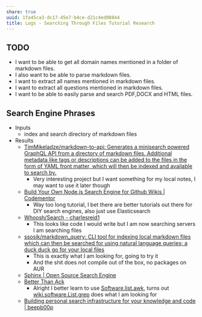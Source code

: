 ```yaml
---
share: true
uuid: 1fa45ca3-dc17-45e7-b4ce-d21c4ed08844
title: Logs - Searching Through Files Tutorial Research
---
```

## TODO
* I want to be able to get all domain names mentioned in a folder of markdown files.
* I also want to be able to parse markdown files.
* I want to extract all names mentioned in markdown files.
* I want to extract all questions mentioned in markdown files.
* I want to be able to easily parse and search PDF,DOCX and HTML files.

## Search Engine Phrases

* Inputs
  * index and search directory of markdown files
* Results
  * [TimMikeladze/markdown-to-api: Generates a minisearch powered GraphQL API from a directory of markdown files. Additional metadata like tags or descriptions can be added to the files in the form of YAML front matter, which will then be indexed and available to search by.](https://github.com/TimMikeladze/markdown-to-api)
    * Very interesting project but I want something for my local notes, I may want to use it later though
  * [Build Your Own Node.js Search Engine for Github Wikis | Codementor](https://www.codementor.io/@rudolfolah/node-js-search-engine-github-s2gh0sfl8)
    * Way too long tutorial, I bet there are better tutorials out there for DIY search engines, also just use Elasticsearch
  * [Whoosh/Search - charlesreid1](https://charlesreid1.com/wiki/Whoosh/Search)
    * This looks like code I would write but I am now searching servers I am searching files
  * [ssosik/markdown\_query: CLI tool for indexing local markdown files which can then be searched for using natural language queries; a duck duck go for your local files](https://github.com/ssosik/markdown_query)
    * This is exactly what I am looking for, going to try it
    * And the shit does not compile out of the box, no packages on AUR
  * [Sphinx | Open Source Search Engine](http://sphinxsearch.com/)
  * [Better Than Ack](http://betterthanack.com/)
    * Alright I better learn to use [Software.list.awk](/dentropydaemon-wiki/Software/List/awk), turns out [wiki.software.List.grep](/dentropydaemon-wiki/Software/List/grep) does what I am looking for
  * [Building personal search infrastructure for your knowledge and code | beepb00p](https://beepb00p.xyz/pkm-search.html)